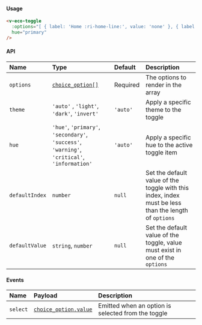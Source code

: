 #### Usage

```html
<v-eco-toggle
  :options="[ { label: 'Home :ri-home-line:', value: 'none' }, { label: 'Settings :ri-settings-line:', value: 'settings' }, ]"
  hue="primary"
/>
```

#### API

| Name           | Type                                                                                         | Default  | Description                                                                                          |
| :------------- | :------------------------------------------------------------------------------------------- | :------- | :--------------------------------------------------------------------------------------------------- |
| `options`      | [`choice_option[]`](/guide/types)                                                            | Required | The options to render in the array                                                                   |
| `theme`        | `'auto'` , `'light'`, `'dark'`, `'invert'`                                                   | `'auto'` | Apply a specific theme to the toggle                                                                 |
| `hue`          | `'hue'`, `'primary'`, `'secondary'`, `'success'`, `'warning'`, `'critical'`, `'information'` | `'auto'` | Apply a specific hue to the active toggle item                                                       |
| `defaultIndex` | `number`                                                                                     | `null`   | Set the default value of the toggle with this index, index must be less than the length of `options` |
| `defaultValue` | `string`, `number`                                                                           | `null`   | Set the default value of the toggle, value must exist in one of the `options`                        |

#### Events

| Name     | Payload                               | Description                                        |
| :------- | :------------------------------------ | :------------------------------------------------- |
| `select` | [`choice_option.value`](/guide/types) | Emitted when an option is selected from the toggle |
